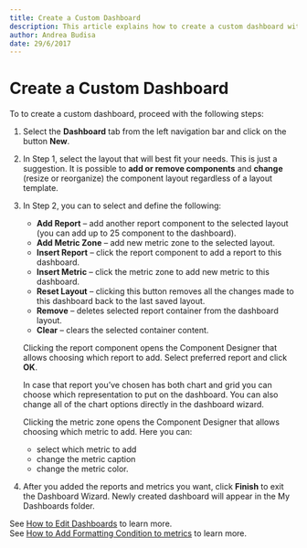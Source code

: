 ```yaml
---
title: Create a Custom Dashboard
description: This article explains how to create a custom dashboard within SysKit Monitor.
author: Andrea Budisa
date: 29/6/2017
---
```


# Create a Custom Dashboard

To to create a custom dashboard, proceed with the following steps:

1. Select the **Dashboard** tab from the left navigation bar and click on the button **New**.
2. In Step 1, select the layout that will best fit your needs. This is just a suggestion. It is possible to **add or remove components** and **change** \(resize or reorganize\) the component layout regardless of a layout template.
3. In Step 2, you can to select and define the following:

   * **Add Report** – add another report component to the selected layout \(you can add up to 25 component to the dashboard\).
   * **Add Metric Zone** – add new metric zone to the selected layout.
   * **Insert Report** – click the report component to add a report to this dashboard.
   * **Insert Metric** – click the metric zone to add new metric to this dashboard.
   * **Reset Layout** – clicking this button removes all the changes made to this dashboard back to the last saved layout.
   * **Remove** – deletes selected report container from the dashboard layout.
   * **Clear** – clears the selected container content.  

   Clicking the report component opens the Component Designer that allows choosing which report to add. Select preferred report and click **OK**.

   In case that report you’ve chosen has both chart and grid you can choose which representation to put on the dashboard. You can also change all of the chart options directly in the dashboard wizard.

   Clicking the metric zone opens the Component Designer that allows choosing which metric to add. Here you can:

   * select which metric to add
   * change the metric caption
   * change the metric color.

4. After you added the reports and metrics you want, click **Finish** to exit the Dashboard Wizard. Newly created dashboard will appear in the My Dashboards folder.

See [How to Edit Dashboards](edit-dashboard.md) to learn more.  
See [How to Add Formatting Condition to metrics](add-formatting-condition-to-metrics.md) to learn more.

